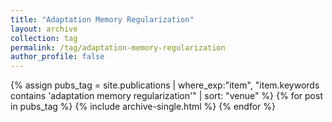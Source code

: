 ```yaml
---
title: "Adaptation Memory Regularization"
layout: archive
collection: tag
permalink: /tag/adaptation-memory-regularization
author_profile: false
---
```


{% assign pubs_tag = site.publications | where_exp:"item", "item.keywords contains 'adaptation memory regularization'" | sort: "venue" %}
{% for post in pubs_tag %}
  {% include archive-single.html %}
{% endfor %}